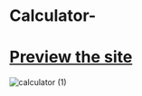 # Calculator-

# [Preview the site](https://prajakta-kulkarni24.github.io/Calculator-/)

![calculator (1)](https://github.com/user-attachments/assets/dbe05d96-c21b-4907-873e-2a8a6b70e024)

